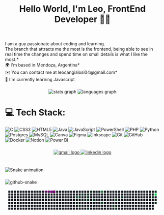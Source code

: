 <br clear="both">

<h1 align="center">Hello World, I'm Leo, FrontEnd Developer 👋🏼</h1>

###

<br clear="both">

<p align="left">I am a guy passionate about coding and learning. <br>The branch that attracts me the most is the frontend, being able to see in real time the changes and spend time on small details is what I like the most.* <br>🌍  I'm based in Mendoza, Argentina* <br>✉️  You can contact me at leocangialosi04@gmail.com* <br>🧠  I'm currently learning Javascript</p>

###

<div align="center">
  <img src="https://github-readme-stats.vercel.app/api?username=LeoCan10&hide_title=false&hide_rank=false&show_icons=true&include_all_commits=true&count_private=true&disable_animations=false&theme=merko&locale=en&hide_border=false&custom_title=My%20Github%20Stats" height="160" alt="stats graph"  />
  <img src="https://github-readme-stats.vercel.app/api/top-langs?username=LeoCan10&locale=en&hide_title=false&layout=compact&card_width=320&langs_count=4&theme=merko&hide_border=false" height="160" alt="languages graph"  />
</div>

###
# 💻 Tech Stack:
![C](https://img.shields.io/badge/c-%2300599C.svg?style=for-the-badge&logo=c&logoColor=white) ![CSS3](https://img.shields.io/badge/css3-%231572B6.svg?style=for-the-badge&logo=css3&logoColor=white) ![HTML5](https://img.shields.io/badge/html5-%23E34F26.svg?style=for-the-badge&logo=html5&logoColor=white) ![Java](https://img.shields.io/badge/java-%23ED8B00.svg?style=for-the-badge&logo=openjdk&logoColor=white) ![JavaScript](https://img.shields.io/badge/javascript-%23323330.svg?style=for-the-badge&logo=javascript&logoColor=%23F7DF1E) ![PowerShell](https://img.shields.io/badge/PowerShell-%235391FE.svg?style=for-the-badge&logo=powershell&logoColor=white) ![PHP](https://img.shields.io/badge/php-%23777BB4.svg?style=for-the-badge&logo=php&logoColor=white) ![Python](https://img.shields.io/badge/python-3670A0?style=for-the-badge&logo=python&logoColor=ffdd54) ![Postgres](https://img.shields.io/badge/postgres-%23316192.svg?style=for-the-badge&logo=postgresql&logoColor=white) ![MySQL](https://img.shields.io/badge/mysql-4479A1.svg?style=for-the-badge&logo=mysql&logoColor=white) ![Canva](https://img.shields.io/badge/Canva-%2300C4CC.svg?style=for-the-badge&logo=Canva&logoColor=white) ![Figma](https://img.shields.io/badge/figma-%23F24E1E.svg?style=for-the-badge&logo=figma&logoColor=white) ![Inkscape](https://img.shields.io/badge/Inkscape-e0e0e0?style=for-the-badge&logo=inkscape&logoColor=080A13) ![Git](https://img.shields.io/badge/git-%23F05033.svg?style=for-the-badge&logo=git&logoColor=white) ![GitHub](https://img.shields.io/badge/github-%23121011.svg?style=for-the-badge&logo=github&logoColor=white) ![Docker](https://img.shields.io/badge/docker-%230db7ed.svg?style=for-the-badge&logo=docker&logoColor=white) ![Notion](https://img.shields.io/badge/Notion-%23000000.svg?style=for-the-badge&logo=notion&logoColor=white) ![Power Bi](https://img.shields.io/badge/power_bi-F2C811?style=for-the-badge&logo=powerbi&logoColor=black)

###

<div align="center">
  <a href="leocangialosi04@gmail.com" target="_blank">
    <img src="https://img.shields.io/static/v1?message=Gmail&logo=gmail&label=&color=D14836&logoColor=black&labelColor=&style=for-the-badge" height="40" alt="gmail logo"  />
  </a>
  <a href="https://www.linkedin.com/feed/" target="_blank">
    <img src="https://img.shields.io/static/v1?message=LinkedIn&logo=linkedin&label=&color=0077B5&logoColor=black&labelColor=&style=for-the-badge" height="40" alt="linkedin logo"  />
  </a>
</div>

###

<br clear="both">

<img src="https://raw.githubusercontent.com/LeoCan10/LeoCan10/output/snake.svg" alt="Snake animation" />

###

<picture>
  <source media="(prefers-color-scheme: dark)" srcset="https://raw.githubusercontent.com/LeoCan10/LeoCan10/output/github-snake-dark.svg" />
  <source media="(prefers-color-scheme: light)" srcset="https://raw.githubusercontent.com/LeoCan10/LeoCan10/output/github-snake.svg" />
  <img alt="github-snake" src="https://raw.githubusercontent.com/LeoCan10/LeoCan10/output/github-snake.svg" />
  <svg viewBox="-16 -32 880 192" width="880" height="192" xmlns="http://www.w3.org/2000/svg"><desc>Generated with https://github.com/Platane/snk</desc><style>:root{--cb:#1b1f230a;--cs:purple;--ce:#161b22;--c0:#161b22;--c1:#01311f;--c2:#034525;--c3:#0f6d31;--c4:#00c647}.c{shape-rendering:geometricPrecision;fill:var(--ce);stroke-width:1px;stroke:var(--cb);animation:none 21700ms linear infinite;width:12px;height:12px}@keyframes c0{60.36%{fill:var(--c2)}60.38%,100%{fill:var(--ce)}}.c.c0{fill:var(--c2);animation-name:c0}@keyframes c1{17.96%{fill:var(--c1)}17.98%,100%{fill:var(--ce)}}.c.c1{fill:var(--c1);animation-name:c1}@keyframes c2{16.58%{fill:var(--c1)}16.6%,100%{fill:var(--ce)}}.c.c2{fill:var(--c1);animation-name:c2}@keyframes c3{18.88%{fill:var(--c1)}18.9%,100%{fill:var(--ce)}}.c.c3{fill:var(--c1);animation-name:c3}@keyframes c4{12.89%{fill:var(--c1)}12.91%,100%{fill:var(--ce)}}.c.c4{fill:var(--c1);animation-name:c4}@keyframes c5{15.2%{fill:var(--c1)}15.22%,100%{fill:var(--ce)}}.c.c5{fill:var(--c1);animation-name:c5}@keyframes c6{13.81%{fill:var(--c1)}13.83%,100%{fill:var(--ce)}}.c.c6{fill:var(--c1);animation-name:c6}@keyframes c7{14.28%{fill:var(--c1)}14.3%,100%{fill:var(--ce)}}.c.c7{fill:var(--c1);animation-name:c7}@keyframes c8{14.74%{fill:var(--c1)}14.76%,100%{fill:var(--ce)}}.c.c8{fill:var(--c1);animation-name:c8}@keyframes c9{20.73%{fill:var(--c1)}20.75%,100%{fill:var(--ce)}}.c.c9{fill:var(--c1);animation-name:c9}@keyframes ca{23.95%{fill:var(--c1)}23.97%,100%{fill:var(--ce)}}.c.ca{fill:var(--c1);animation-name:ca}@keyframes cb{57.13%{fill:var(--c2)}57.15%,100%{fill:var(--ce)}}.c.cb{fill:var(--c2);animation-name:cb}@keyframes cc{65.43%{fill:var(--c3)}65.45%,100%{fill:var(--ce)}}.c.cc{fill:var(--c3);animation-name:cc}@keyframes cd{55.29%{fill:var(--c2)}55.31%,100%{fill:var(--ce)}}.c.cd{fill:var(--c2);animation-name:cd}@keyframes ce{32.71%{fill:var(--c1)}32.73%,100%{fill:var(--ce)}}.c.ce{fill:var(--c1);animation-name:ce}@keyframes cf{52.52%{fill:var(--c2)}52.54%,100%{fill:var(--ce)}}.c.cf{fill:var(--c2);animation-name:cf}@keyframes cg{32.25%{fill:var(--c1)}32.27%,100%{fill:var(--ce)}}.c.cg{fill:var(--c1);animation-name:cg}@keyframes ch{33.63%{fill:var(--c1)}33.65%,100%{fill:var(--ce)}}.c.ch{fill:var(--c1);animation-name:ch}@keyframes ci{29.94%{fill:var(--c1)}29.96%,100%{fill:var(--ce)}}.c.ci{fill:var(--c1);animation-name:ci}@keyframes cj{42.39%{fill:var(--c1)}42.41%,100%{fill:var(--ce)}}.c.cj{fill:var(--c1);animation-name:cj}@keyframes ck{43.77%{fill:var(--c1)}43.79%,100%{fill:var(--ce)}}.c.ck{fill:var(--c1);animation-name:ck}@keyframes cl{74.64%{fill:var(--c4)}74.66%,100%{fill:var(--ce)}}.c.cl{fill:var(--c4);animation-name:cl}@keyframes cm{41%{fill:var(--c1)}41.02%,100%{fill:var(--ce)}}.c.cm{fill:var(--c1);animation-name:cm}.u{transform-origin:0 0;transform:scale(0,1);animation:none linear 21700ms infinite}@keyframes u0{12.89%{transform:scale(0.000,1)}12.91%,13.81%{transform:scale(0.059,1)}13.83%,14.28%{transform:scale(0.118,1)}14.3%,14.74%{transform:scale(0.176,1)}14.76%,15.2%{transform:scale(0.235,1)}15.22%,16.58%{transform:scale(0.294,1)}16.6%,17.96%{transform:scale(0.353,1)}17.98%,18.88%{transform:scale(0.412,1)}18.9%,20.73%{transform:scale(0.471,1)}20.75%,23.95%{transform:scale(0.529,1)}23.97%,29.94%{transform:scale(0.588,1)}29.96%,32.25%{transform:scale(0.647,1)}32.27%,32.71%{transform:scale(0.706,1)}32.73%,33.63%{transform:scale(0.765,1)}33.65%,41%{transform:scale(0.824,1)}41.02%,42.39%{transform:scale(0.882,1)}42.41%,43.77%{transform:scale(0.941,1)}43.79%,100%{transform:scale(1.000,1)}}.u.u0{fill:var(--c1);animation-name:u0;transform-origin:0.0px 0}@keyframes u1{52.52%{transform:scale(0.000,1)}52.54%,55.29%{transform:scale(0.250,1)}55.31%,57.13%{transform:scale(0.500,1)}57.15%,60.36%{transform:scale(0.750,1)}60.38%,100%{transform:scale(1.000,1)}}.u.u1{fill:var(--c2);animation-name:u1;transform-origin:626.8px 0}@keyframes u2{65.43%{transform:scale(0.000,1)}65.45%,100%{transform:scale(1.000,1)}}.u.u2{fill:var(--c3);animation-name:u2;transform-origin:774.3px 0}@keyframes u3{74.64%{transform:scale(0.000,1)}74.66%,100%{transform:scale(1.000,1)}}.u.u3{fill:var(--c4);animation-name:u3;transform-origin:811.1px 0}.s{shape-rendering:geometricPrecision;fill:var(--cs);animation:none linear 21700ms infinite}@keyframes s0{0%,99.54%{transform:translate(0px,-16px)}0.46%{transform:translate(0px,0px)}12.44%{transform:translate(416px,0px)}12.9%{transform:translate(416px,16px)}13.82%{transform:translate(448px,16px)}14.75%{transform:translate(448px,48px)}15.21%{transform:translate(432px,48px)}15.67%{transform:translate(432px,32px)}16.59%{transform:translate(400px,32px)}17.05%{transform:translate(400px,48px)}17.51%{transform:translate(384px,48px)}17.97%{transform:translate(384px,64px)}18.43%{transform:translate(400px,64px)}18.89%{transform:translate(400px,80px)}20.28%{transform:translate(448px,80px)}20.74%{transform:translate(448px,96px)}21.2%{transform:translate(464px,96px)}23.96%{transform:translate(464px,0px)}25.35%{transform:translate(512px,0px)}25.81%{transform:translate(512px,16px)}29.49%{transform:translate(640px,16px)}29.95%{transform:translate(640px,32px)}30.41%{transform:translate(624px,32px)}31.34%{transform:translate(624px,64px)}31.8%{transform:translate(608px,64px)}32.26%{transform:translate(608px,80px)}32.72%{transform:translate(592px,80px)}33.18%{transform:translate(592px,96px)}40.09%{transform:translate(832px,96px)}41.94%{transform:translate(832px,32px)}42.4%{transform:translate(816px,32px)}43.32%{transform:translate(816px,0px)}44.24%{transform:translate(848px,0px)}45.16%{transform:translate(848px,32px)}52.07%{transform:translate(608px,32px)}52.53%{transform:translate(608px,48px)}54.84%{transform:translate(528px,48px)}55.3%{transform:translate(528px,64px)}55.76%{transform:translate(512px,64px)}56.22%{transform:translate(512px,48px)}57.14%{transform:translate(480px,48px)}57.6%{transform:translate(480px,32px)}60.37%{transform:translate(384px,32px)}60.83%{transform:translate(384px,16px)}64.98%{transform:translate(528px,16px)}65.44%{transform:translate(528px,0px)}74.19%{transform:translate(832px,0px)}74.65%{transform:translate(832px,16px)}96.77%{transform:translate(64px,16px)}97.7%{transform:translate(64px,-16px)}}.s.s0{transform:translate(0px,-16px);animation-name:s0}@keyframes s1{0%,99.54%{transform:translate(16px,-16px)}0.46%{transform:translate(0px,-16px)}0.92%{transform:translate(0px,0px)}12.9%{transform:translate(416px,0px)}13.36%{transform:translate(416px,16px)}14.29%{transform:translate(448px,16px)}15.21%{transform:translate(448px,48px)}15.67%{transform:translate(432px,48px)}16.13%{transform:translate(432px,32px)}17.05%{transform:translate(400px,32px)}17.51%{transform:translate(400px,48px)}17.97%{transform:translate(384px,48px)}18.43%{transform:translate(384px,64px)}18.89%{transform:translate(400px,64px)}19.35%{transform:translate(400px,80px)}20.74%{transform:translate(448px,80px)}21.2%{transform:translate(448px,96px)}21.66%{transform:translate(464px,96px)}24.42%{transform:translate(464px,0px)}25.81%{transform:translate(512px,0px)}26.27%{transform:translate(512px,16px)}29.95%{transform:translate(640px,16px)}30.41%{transform:translate(640px,32px)}30.88%{transform:translate(624px,32px)}31.8%{transform:translate(624px,64px)}32.26%{transform:translate(608px,64px)}32.72%{transform:translate(608px,80px)}33.18%{transform:translate(592px,80px)}33.64%{transform:translate(592px,96px)}40.55%{transform:translate(832px,96px)}42.4%{transform:translate(832px,32px)}42.86%{transform:translate(816px,32px)}43.78%{transform:translate(816px,0px)}44.7%{transform:translate(848px,0px)}45.62%{transform:translate(848px,32px)}52.53%{transform:translate(608px,32px)}53%{transform:translate(608px,48px)}55.3%{transform:translate(528px,48px)}55.76%{transform:translate(528px,64px)}56.22%{transform:translate(512px,64px)}56.68%{transform:translate(512px,48px)}57.6%{transform:translate(480px,48px)}58.06%{transform:translate(480px,32px)}60.83%{transform:translate(384px,32px)}61.29%{transform:translate(384px,16px)}65.44%{transform:translate(528px,16px)}65.9%{transform:translate(528px,0px)}74.65%{transform:translate(832px,0px)}75.12%{transform:translate(832px,16px)}97.24%{transform:translate(64px,16px)}98.16%{transform:translate(64px,-16px)}}.s.s1{transform:translate(16px,-16px);animation-name:s1}@keyframes s2{0%,99.54%{transform:translate(32px,-16px)}0.92%{transform:translate(0px,-16px)}1.38%{transform:translate(0px,0px)}13.36%{transform:translate(416px,0px)}13.82%{transform:translate(416px,16px)}14.75%{transform:translate(448px,16px)}15.67%{transform:translate(448px,48px)}16.13%{transform:translate(432px,48px)}16.59%{transform:translate(432px,32px)}17.51%{transform:translate(400px,32px)}17.97%{transform:translate(400px,48px)}18.43%{transform:translate(384px,48px)}18.89%{transform:translate(384px,64px)}19.35%{transform:translate(400px,64px)}19.82%{transform:translate(400px,80px)}21.2%{transform:translate(448px,80px)}21.66%{transform:translate(448px,96px)}22.12%{transform:translate(464px,96px)}24.88%{transform:translate(464px,0px)}26.27%{transform:translate(512px,0px)}26.73%{transform:translate(512px,16px)}30.41%{transform:translate(640px,16px)}30.88%{transform:translate(640px,32px)}31.34%{transform:translate(624px,32px)}32.26%{transform:translate(624px,64px)}32.72%{transform:translate(608px,64px)}33.18%{transform:translate(608px,80px)}33.64%{transform:translate(592px,80px)}34.1%{transform:translate(592px,96px)}41.01%{transform:translate(832px,96px)}42.86%{transform:translate(832px,32px)}43.32%{transform:translate(816px,32px)}44.24%{transform:translate(816px,0px)}45.16%{transform:translate(848px,0px)}46.08%{transform:translate(848px,32px)}53%{transform:translate(608px,32px)}53.46%{transform:translate(608px,48px)}55.76%{transform:translate(528px,48px)}56.22%{transform:translate(528px,64px)}56.68%{transform:translate(512px,64px)}57.14%{transform:translate(512px,48px)}58.06%{transform:translate(480px,48px)}58.53%{transform:translate(480px,32px)}61.29%{transform:translate(384px,32px)}61.75%{transform:translate(384px,16px)}65.9%{transform:translate(528px,16px)}66.36%{transform:translate(528px,0px)}75.12%{transform:translate(832px,0px)}75.58%{transform:translate(832px,16px)}97.7%{transform:translate(64px,16px)}98.62%{transform:translate(64px,-16px)}}.s.s2{transform:translate(32px,-16px);animation-name:s2}@keyframes s3{0%,99.54%{transform:translate(48px,-16px)}1.38%{transform:translate(0px,-16px)}1.84%{transform:translate(0px,0px)}13.82%{transform:translate(416px,0px)}14.29%{transform:translate(416px,16px)}15.21%{transform:translate(448px,16px)}16.13%{transform:translate(448px,48px)}16.59%{transform:translate(432px,48px)}17.05%{transform:translate(432px,32px)}17.97%{transform:translate(400px,32px)}18.43%{transform:translate(400px,48px)}18.89%{transform:translate(384px,48px)}19.35%{transform:translate(384px,64px)}19.82%{transform:translate(400px,64px)}20.28%{transform:translate(400px,80px)}21.66%{transform:translate(448px,80px)}22.12%{transform:translate(448px,96px)}22.58%{transform:translate(464px,96px)}25.35%{transform:translate(464px,0px)}26.73%{transform:translate(512px,0px)}27.19%{transform:translate(512px,16px)}30.88%{transform:translate(640px,16px)}31.34%{transform:translate(640px,32px)}31.8%{transform:translate(624px,32px)}32.72%{transform:translate(624px,64px)}33.18%{transform:translate(608px,64px)}33.64%{transform:translate(608px,80px)}34.1%{transform:translate(592px,80px)}34.56%{transform:translate(592px,96px)}41.47%{transform:translate(832px,96px)}43.32%{transform:translate(832px,32px)}43.78%{transform:translate(816px,32px)}44.7%{transform:translate(816px,0px)}45.62%{transform:translate(848px,0px)}46.54%{transform:translate(848px,32px)}53.46%{transform:translate(608px,32px)}53.92%{transform:translate(608px,48px)}56.22%{transform:translate(528px,48px)}56.68%{transform:translate(528px,64px)}57.14%{transform:translate(512px,64px)}57.6%{transform:translate(512px,48px)}58.53%{transform:translate(480px,48px)}58.99%{transform:translate(480px,32px)}61.75%{transform:translate(384px,32px)}62.21%{transform:translate(384px,16px)}66.36%{transform:translate(528px,16px)}66.82%{transform:translate(528px,0px)}75.58%{transform:translate(832px,0px)}76.04%{transform:translate(832px,16px)}98.16%{transform:translate(64px,16px)}99.08%{transform:translate(64px,-16px)}}.s.s3{transform:translate(48px,-16px);animation-name:s3}</style><rect class="c" x="2" y="2" rx="2" ry="2"/><rect class="c" x="2" y="18" rx="2" ry="2"/><rect class="c" x="2" y="34" rx="2" ry="2"/><rect class="c" x="2" y="50" rx="2" ry="2"/><rect class="c" x="2" y="66" rx="2" ry="2"/><rect class="c" x="2" y="82" rx="2" ry="2"/><rect class="c" x="2" y="98" rx="2" ry="2"/><rect class="c" x="18" y="2" rx="2" ry="2"/><rect class="c" x="18" y="18" rx="2" ry="2"/><rect class="c" x="18" y="34" rx="2" ry="2"/><rect class="c" x="18" y="50" rx="2" ry="2"/><rect class="c" x="18" y="66" rx="2" ry="2"/><rect class="c" x="18" y="82" rx="2" ry="2"/><rect class="c" x="18" y="98" rx="2" ry="2"/><rect class="c" x="34" y="2" rx="2" ry="2"/><rect class="c" x="34" y="18" rx="2" ry="2"/><rect class="c" x="34" y="34" rx="2" ry="2"/><rect class="c" x="34" y="50" rx="2" ry="2"/><rect class="c" x="34" y="66" rx="2" ry="2"/><rect class="c" x="34" y="82" rx="2" ry="2"/><rect class="c" x="34" y="98" rx="2" ry="2"/><rect class="c" x="50" y="2" rx="2" ry="2"/><rect class="c" x="50" y="18" rx="2" ry="2"/><rect class="c" x="50" y="34" rx="2" ry="2"/><rect class="c" x="50" y="50" rx="2" ry="2"/><rect class="c" x="50" y="66" rx="2" ry="2"/><rect class="c" x="50" y="82" rx="2" ry="2"/><rect class="c" x="50" y="98" rx="2" ry="2"/><rect class="c" x="66" y="2" rx="2" ry="2"/><rect class="c" x="66" y="18" rx="2" ry="2"/><rect class="c" x="66" y="34" rx="2" ry="2"/><rect class="c" x="66" y="50" rx="2" ry="2"/><rect class="c" x="66" y="66" rx="2" ry="2"/><rect class="c" x="66" y="82" rx="2" ry="2"/><rect class="c" x="66" y="98" rx="2" ry="2"/><rect class="c" x="82" y="2" rx="2" ry="2"/><rect class="c" x="82" y="18" rx="2" ry="2"/><rect class="c" x="82" y="34" rx="2" ry="2"/><rect class="c" x="82" y="50" rx="2" ry="2"/><rect class="c" x="82" y="66" rx="2" ry="2"/><rect class="c" x="82" y="82" rx="2" ry="2"/><rect class="c" x="82" y="98" rx="2" ry="2"/><rect class="c" x="98" y="2" rx="2" ry="2"/><rect class="c" x="98" y="18" rx="2" ry="2"/><rect class="c" x="98" y="34" rx="2" ry="2"/><rect class="c" x="98" y="50" rx="2" ry="2"/><rect class="c" x="98" y="66" rx="2" ry="2"/><rect class="c" x="98" y="82" rx="2" ry="2"/><rect class="c" x="98" y="98" rx="2" ry="2"/><rect class="c" x="114" y="2" rx="2" ry="2"/><rect class="c" x="114" y="18" rx="2" ry="2"/><rect class="c" x="114" y="34" rx="2" ry="2"/><rect class="c" x="114" y="50" rx="2" ry="2"/><rect class="c" x="114" y="66" rx="2" ry="2"/><rect class="c" x="114" y="82" rx="2" ry="2"/><rect class="c" x="114" y="98" rx="2" ry="2"/><rect class="c" x="130" y="2" rx="2" ry="2"/><rect class="c" x="130" y="18" rx="2" ry="2"/><rect class="c" x="130" y="34" rx="2" ry="2"/><rect class="c" x="130" y="50" rx="2" ry="2"/><rect class="c" x="130" y="66" rx="2" ry="2"/><rect class="c" x="130" y="82" rx="2" ry="2"/><rect class="c" x="130" y="98" rx="2" ry="2"/><rect class="c" x="146" y="2" rx="2" ry="2"/><rect class="c" x="146" y="18" rx="2" ry="2"/><rect class="c" x="146" y="34" rx="2" ry="2"/><rect class="c" x="146" y="50" rx="2" ry="2"/><rect class="c" x="146" y="66" rx="2" ry="2"/><rect class="c" x="146" y="82" rx="2" ry="2"/><rect class="c" x="146" y="98" rx="2" ry="2"/><rect class="c" x="162" y="2" rx="2" ry="2"/><rect class="c" x="162" y="18" rx="2" ry="2"/><rect class="c" x="162" y="34" rx="2" ry="2"/><rect class="c" x="162" y="50" rx="2" ry="2"/><rect class="c" x="162" y="66" rx="2" ry="2"/><rect class="c" x="162" y="82" rx="2" ry="2"/><rect class="c" x="162" y="98" rx="2" ry="2"/><rect class="c" x="178" y="2" rx="2" ry="2"/><rect class="c" x="178" y="18" rx="2" ry="2"/><rect class="c" x="178" y="34" rx="2" ry="2"/><rect class="c" x="178" y="50" rx="2" ry="2"/><rect class="c" x="178" y="66" rx="2" ry="2"/><rect class="c" x="178" y="82" rx="2" ry="2"/><rect class="c" x="178" y="98" rx="2" ry="2"/><rect class="c" x="194" y="2" rx="2" ry="2"/><rect class="c" x="194" y="18" rx="2" ry="2"/><rect class="c" x="194" y="34" rx="2" ry="2"/><rect class="c" x="194" y="50" rx="2" ry="2"/><rect class="c" x="194" y="66" rx="2" ry="2"/><rect class="c" x="194" y="82" rx="2" ry="2"/><rect class="c" x="194" y="98" rx="2" ry="2"/><rect class="c" x="210" y="2" rx="2" ry="2"/><rect class="c" x="210" y="18" rx="2" ry="2"/><rect class="c" x="210" y="34" rx="2" ry="2"/><rect class="c" x="210" y="50" rx="2" ry="2"/><rect class="c" x="210" y="66" rx="2" ry="2"/><rect class="c" x="210" y="82" rx="2" ry="2"/><rect class="c" x="210" y="98" rx="2" ry="2"/><rect class="c" x="226" y="2" rx="2" ry="2"/><rect class="c" x="226" y="18" rx="2" ry="2"/><rect class="c" x="226" y="34" rx="2" ry="2"/><rect class="c" x="226" y="50" rx="2" ry="2"/><rect class="c" x="226" y="66" rx="2" ry="2"/><rect class="c" x="226" y="82" rx="2" ry="2"/><rect class="c" x="226" y="98" rx="2" ry="2"/><rect class="c" x="242" y="2" rx="2" ry="2"/><rect class="c" x="242" y="18" rx="2" ry="2"/><rect class="c" x="242" y="34" rx="2" ry="2"/><rect class="c" x="242" y="50" rx="2" ry="2"/><rect class="c" x="242" y="66" rx="2" ry="2"/><rect class="c" x="242" y="82" rx="2" ry="2"/><rect class="c" x="242" y="98" rx="2" ry="2"/><rect class="c" x="258" y="2" rx="2" ry="2"/><rect class="c" x="258" y="18" rx="2" ry="2"/><rect class="c" x="258" y="34" rx="2" ry="2"/><rect class="c" x="258" y="50" rx="2" ry="2"/><rect class="c" x="258" y="66" rx="2" ry="2"/><rect class="c" x="258" y="82" rx="2" ry="2"/><rect class="c" x="258" y="98" rx="2" ry="2"/><rect class="c" x="274" y="2" rx="2" ry="2"/><rect class="c" x="274" y="18" rx="2" ry="2"/><rect class="c" x="274" y="34" rx="2" ry="2"/><rect class="c" x="274" y="50" rx="2" ry="2"/><rect class="c" x="274" y="66" rx="2" ry="2"/><rect class="c" x="274" y="82" rx="2" ry="2"/><rect class="c" x="274" y="98" rx="2" ry="2"/><rect class="c" x="290" y="2" rx="2" ry="2"/><rect class="c" x="290" y="18" rx="2" ry="2"/><rect class="c" x="290" y="34" rx="2" ry="2"/><rect class="c" x="290" y="50" rx="2" ry="2"/><rect class="c" x="290" y="66" rx="2" ry="2"/><rect class="c" x="290" y="82" rx="2" ry="2"/><rect class="c" x="290" y="98" rx="2" ry="2"/><rect class="c" x="306" y="2" rx="2" ry="2"/><rect class="c" x="306" y="18" rx="2" ry="2"/><rect class="c" x="306" y="34" rx="2" ry="2"/><rect class="c" x="306" y="50" rx="2" ry="2"/><rect class="c" x="306" y="66" rx="2" ry="2"/><rect class="c" x="306" y="82" rx="2" ry="2"/><rect class="c" x="306" y="98" rx="2" ry="2"/><rect class="c" x="322" y="2" rx="2" ry="2"/><rect class="c" x="322" y="18" rx="2" ry="2"/><rect class="c" x="322" y="34" rx="2" ry="2"/><rect class="c" x="322" y="50" rx="2" ry="2"/><rect class="c" x="322" y="66" rx="2" ry="2"/><rect class="c" x="322" y="82" rx="2" ry="2"/><rect class="c" x="322" y="98" rx="2" ry="2"/><rect class="c" x="338" y="2" rx="2" ry="2"/><rect class="c" x="338" y="18" rx="2" ry="2"/><rect class="c" x="338" y="34" rx="2" ry="2"/><rect class="c" x="338" y="50" rx="2" ry="2"/><rect class="c" x="338" y="66" rx="2" ry="2"/><rect class="c" x="338" y="82" rx="2" ry="2"/><rect class="c" x="338" y="98" rx="2" ry="2"/><rect class="c" x="354" y="2" rx="2" ry="2"/><rect class="c" x="354" y="18" rx="2" ry="2"/><rect class="c" x="354" y="34" rx="2" ry="2"/><rect class="c" x="354" y="50" rx="2" ry="2"/><rect class="c" x="354" y="66" rx="2" ry="2"/><rect class="c" x="354" y="82" rx="2" ry="2"/><rect class="c" x="354" y="98" rx="2" ry="2"/><rect class="c" x="370" y="2" rx="2" ry="2"/><rect class="c" x="370" y="18" rx="2" ry="2"/><rect class="c" x="370" y="34" rx="2" ry="2"/><rect class="c" x="370" y="50" rx="2" ry="2"/><rect class="c" x="370" y="66" rx="2" ry="2"/><rect class="c" x="370" y="82" rx="2" ry="2"/><rect class="c" x="370" y="98" rx="2" ry="2"/><rect class="c" x="386" y="2" rx="2" ry="2"/><rect class="c" x="386" y="18" rx="2" ry="2"/><rect class="c c0" x="386" y="34" rx="2" ry="2"/><rect class="c" x="386" y="50" rx="2" ry="2"/><rect class="c c1" x="386" y="66" rx="2" ry="2"/><rect class="c" x="386" y="82" rx="2" ry="2"/><rect class="c" x="386" y="98" rx="2" ry="2"/><rect class="c" x="402" y="2" rx="2" ry="2"/><rect class="c" x="402" y="18" rx="2" ry="2"/><rect class="c c2" x="402" y="34" rx="2" ry="2"/><rect class="c" x="402" y="50" rx="2" ry="2"/><rect class="c" x="402" y="66" rx="2" ry="2"/><rect class="c c3" x="402" y="82" rx="2" ry="2"/><rect class="c" x="402" y="98" rx="2" ry="2"/><rect class="c" x="418" y="2" rx="2" ry="2"/><rect class="c c4" x="418" y="18" rx="2" ry="2"/><rect class="c" x="418" y="34" rx="2" ry="2"/><rect class="c" x="418" y="50" rx="2" ry="2"/><rect class="c" x="418" y="66" rx="2" ry="2"/><rect class="c" x="418" y="82" rx="2" ry="2"/><rect class="c" x="418" y="98" rx="2" ry="2"/><rect class="c" x="434" y="2" rx="2" ry="2"/><rect class="c" x="434" y="18" rx="2" ry="2"/><rect class="c" x="434" y="34" rx="2" ry="2"/><rect class="c c5" x="434" y="50" rx="2" ry="2"/><rect class="c" x="434" y="66" rx="2" ry="2"/><rect class="c" x="434" y="82" rx="2" ry="2"/><rect class="c" x="434" y="98" rx="2" ry="2"/><rect class="c" x="450" y="2" rx="2" ry="2"/><rect class="c c6" x="450" y="18" rx="2" ry="2"/><rect class="c c7" x="450" y="34" rx="2" ry="2"/><rect class="c c8" x="450" y="50" rx="2" ry="2"/><rect class="c" x="450" y="66" rx="2" ry="2"/><rect class="c" x="450" y="82" rx="2" ry="2"/><rect class="c c9" x="450" y="98" rx="2" ry="2"/><rect class="c ca" x="466" y="2" rx="2" ry="2"/><rect class="c" x="466" y="18" rx="2" ry="2"/><rect class="c" x="466" y="34" rx="2" ry="2"/><rect class="c" x="466" y="50" rx="2" ry="2"/><rect class="c" x="466" y="66" rx="2" ry="2"/><rect class="c" x="466" y="82" rx="2" ry="2"/><rect class="c" x="466" y="98" rx="2" ry="2"/><rect class="c" x="482" y="2" rx="2" ry="2"/><rect class="c" x="482" y="18" rx="2" ry="2"/><rect class="c" x="482" y="34" rx="2" ry="2"/><rect class="c cb" x="482" y="50" rx="2" ry="2"/><rect class="c" x="482" y="66" rx="2" ry="2"/><rect class="c" x="482" y="82" rx="2" ry="2"/><rect class="c" x="482" y="98" rx="2" ry="2"/><rect class="c" x="498" y="2" rx="2" ry="2"/><rect class="c" x="498" y="18" rx="2" ry="2"/><rect class="c" x="498" y="34" rx="2" ry="2"/><rect class="c" x="498" y="50" rx="2" ry="2"/><rect class="c" x="498" y="66" rx="2" ry="2"/><rect class="c" x="498" y="82" rx="2" ry="2"/><rect class="c" x="498" y="98" rx="2" ry="2"/><rect class="c" x="514" y="2" rx="2" ry="2"/><rect class="c" x="514" y="18" rx="2" ry="2"/><rect class="c" x="514" y="34" rx="2" ry="2"/><rect class="c" x="514" y="50" rx="2" ry="2"/><rect class="c" x="514" y="66" rx="2" ry="2"/><rect class="c" x="514" y="82" rx="2" ry="2"/><rect class="c" x="514" y="98" rx="2" ry="2"/><rect class="c cc" x="530" y="2" rx="2" ry="2"/><rect class="c" x="530" y="18" rx="2" ry="2"/><rect class="c" x="530" y="34" rx="2" ry="2"/><rect class="c" x="530" y="50" rx="2" ry="2"/><rect class="c cd" x="530" y="66" rx="2" ry="2"/><rect class="c" x="530" y="82" rx="2" ry="2"/><rect class="c" x="530" y="98" rx="2" ry="2"/><rect class="c" x="546" y="2" rx="2" ry="2"/><rect class="c" x="546" y="18" rx="2" ry="2"/><rect class="c" x="546" y="34" rx="2" ry="2"/><rect class="c" x="546" y="50" rx="2" ry="2"/><rect class="c" x="546" y="66" rx="2" ry="2"/><rect class="c" x="546" y="82" rx="2" ry="2"/><rect class="c" x="546" y="98" rx="2" ry="2"/><rect class="c" x="562" y="2" rx="2" ry="2"/><rect class="c" x="562" y="18" rx="2" ry="2"/><rect class="c" x="562" y="34" rx="2" ry="2"/><rect class="c" x="562" y="50" rx="2" ry="2"/><rect class="c" x="562" y="66" rx="2" ry="2"/><rect class="c" x="562" y="82" rx="2" ry="2"/><rect class="c" x="562" y="98" rx="2" ry="2"/><rect class="c" x="578" y="2" rx="2" ry="2"/><rect class="c" x="578" y="18" rx="2" ry="2"/><rect class="c" x="578" y="34" rx="2" ry="2"/><rect class="c" x="578" y="50" rx="2" ry="2"/><rect class="c" x="578" y="66" rx="2" ry="2"/><rect class="c" x="578" y="82" rx="2" ry="2"/><rect class="c" x="578" y="98" rx="2" ry="2"/><rect class="c" x="594" y="2" rx="2" ry="2"/><rect class="c" x="594" y="18" rx="2" ry="2"/><rect class="c" x="594" y="34" rx="2" ry="2"/><rect class="c" x="594" y="50" rx="2" ry="2"/><rect class="c" x="594" y="66" rx="2" ry="2"/><rect class="c ce" x="594" y="82" rx="2" ry="2"/><rect class="c" x="594" y="98" rx="2" ry="2"/><rect class="c" x="610" y="2" rx="2" ry="2"/><rect class="c" x="610" y="18" rx="2" ry="2"/><rect class="c" x="610" y="34" rx="2" ry="2"/><rect class="c cf" x="610" y="50" rx="2" ry="2"/><rect class="c" x="610" y="66" rx="2" ry="2"/><rect class="c cg" x="610" y="82" rx="2" ry="2"/><rect class="c ch" x="610" y="98" rx="2" ry="2"/><rect class="c" x="626" y="2" rx="2" ry="2"/><rect class="c" x="626" y="18" rx="2" ry="2"/><rect class="c" x="626" y="34" rx="2" ry="2"/><rect class="c" x="626" y="50" rx="2" ry="2"/><rect class="c" x="626" y="66" rx="2" ry="2"/><rect class="c" x="626" y="82" rx="2" ry="2"/><rect class="c" x="626" y="98" rx="2" ry="2"/><rect class="c" x="642" y="2" rx="2" ry="2"/><rect class="c" x="642" y="18" rx="2" ry="2"/><rect class="c ci" x="642" y="34" rx="2" ry="2"/><rect class="c" x="642" y="50" rx="2" ry="2"/><rect class="c" x="642" y="66" rx="2" ry="2"/><rect class="c" x="642" y="82" rx="2" ry="2"/><rect class="c" x="642" y="98" rx="2" ry="2"/><rect class="c" x="658" y="2" rx="2" ry="2"/><rect class="c" x="658" y="18" rx="2" ry="2"/><rect class="c" x="658" y="34" rx="2" ry="2"/><rect class="c" x="658" y="50" rx="2" ry="2"/><rect class="c" x="658" y="66" rx="2" ry="2"/><rect class="c" x="658" y="82" rx="2" ry="2"/><rect class="c" x="658" y="98" rx="2" ry="2"/><rect class="c" x="674" y="2" rx="2" ry="2"/><rect class="c" x="674" y="18" rx="2" ry="2"/><rect class="c" x="674" y="34" rx="2" ry="2"/><rect class="c" x="674" y="50" rx="2" ry="2"/><rect class="c" x="674" y="66" rx="2" ry="2"/><rect class="c" x="674" y="82" rx="2" ry="2"/><rect class="c" x="674" y="98" rx="2" ry="2"/><rect class="c" x="690" y="2" rx="2" ry="2"/><rect class="c" x="690" y="18" rx="2" ry="2"/><rect class="c" x="690" y="34" rx="2" ry="2"/><rect class="c" x="690" y="50" rx="2" ry="2"/><rect class="c" x="690" y="66" rx="2" ry="2"/><rect class="c" x="690" y="82" rx="2" ry="2"/><rect class="c" x="690" y="98" rx="2" ry="2"/><rect class="c" x="706" y="2" rx="2" ry="2"/><rect class="c" x="706" y="18" rx="2" ry="2"/><rect class="c" x="706" y="34" rx="2" ry="2"/><rect class="c" x="706" y="50" rx="2" ry="2"/><rect class="c" x="706" y="66" rx="2" ry="2"/><rect class="c" x="706" y="82" rx="2" ry="2"/><rect class="c" x="706" y="98" rx="2" ry="2"/><rect class="c" x="722" y="2" rx="2" ry="2"/><rect class="c" x="722" y="18" rx="2" ry="2"/><rect class="c" x="722" y="34" rx="2" ry="2"/><rect class="c" x="722" y="50" rx="2" ry="2"/><rect class="c" x="722" y="66" rx="2" ry="2"/><rect class="c" x="722" y="82" rx="2" ry="2"/><rect class="c" x="722" y="98" rx="2" ry="2"/><rect class="c" x="738" y="2" rx="2" ry="2"/><rect class="c" x="738" y="18" rx="2" ry="2"/><rect class="c" x="738" y="34" rx="2" ry="2"/><rect class="c" x="738" y="50" rx="2" ry="2"/><rect class="c" x="738" y="66" rx="2" ry="2"/><rect class="c" x="738" y="82" rx="2" ry="2"/><rect class="c" x="738" y="98" rx="2" ry="2"/><rect class="c" x="754" y="2" rx="2" ry="2"/><rect class="c" x="754" y="18" rx="2" ry="2"/><rect class="c" x="754" y="34" rx="2" ry="2"/><rect class="c" x="754" y="50" rx="2" ry="2"/><rect class="c" x="754" y="66" rx="2" ry="2"/><rect class="c" x="754" y="82" rx="2" ry="2"/><rect class="c" x="754" y="98" rx="2" ry="2"/><rect class="c" x="770" y="2" rx="2" ry="2"/><rect class="c" x="770" y="18" rx="2" ry="2"/><rect class="c" x="770" y="34" rx="2" ry="2"/><rect class="c" x="770" y="50" rx="2" ry="2"/><rect class="c" x="770" y="66" rx="2" ry="2"/><rect class="c" x="770" y="82" rx="2" ry="2"/><rect class="c" x="770" y="98" rx="2" ry="2"/><rect class="c" x="786" y="2" rx="2" ry="2"/><rect class="c" x="786" y="18" rx="2" ry="2"/><rect class="c" x="786" y="34" rx="2" ry="2"/><rect class="c" x="786" y="50" rx="2" ry="2"/><rect class="c" x="786" y="66" rx="2" ry="2"/><rect class="c" x="786" y="82" rx="2" ry="2"/><rect class="c" x="786" y="98" rx="2" ry="2"/><rect class="c" x="802" y="2" rx="2" ry="2"/><rect class="c" x="802" y="18" rx="2" ry="2"/><rect class="c" x="802" y="34" rx="2" ry="2"/><rect class="c" x="802" y="50" rx="2" ry="2"/><rect class="c" x="802" y="66" rx="2" ry="2"/><rect class="c" x="802" y="82" rx="2" ry="2"/><rect class="c" x="802" y="98" rx="2" ry="2"/><rect class="c" x="818" y="2" rx="2" ry="2"/><rect class="c" x="818" y="18" rx="2" ry="2"/><rect class="c cj" x="818" y="34" rx="2" ry="2"/><rect class="c" x="818" y="50" rx="2" ry="2"/><rect class="c" x="818" y="66" rx="2" ry="2"/><rect class="c" x="818" y="82" rx="2" ry="2"/><rect class="c" x="818" y="98" rx="2" ry="2"/><rect class="c ck" x="834" y="2" rx="2" ry="2"/><rect class="c cl" x="834" y="18" rx="2" ry="2"/><rect class="c" x="834" y="34" rx="2" ry="2"/><rect class="c" x="834" y="50" rx="2" ry="2"/><rect class="c cm" x="834" y="66" rx="2" ry="2"/><rect class="u u0" height="12" width="627.4" x="0.0" y="144"/><rect class="u u1" height="12" width="148.1" x="626.8" y="144"/><rect class="u u2" height="12" width="37.5" x="774.3" y="144"/><rect class="u u3" height="12" width="37.5" x="811.1" y="144"/><rect class="s s0" x="0.8" y="0.8" width="14.4" height="14.4" rx="4.5" ry="4.5"/><rect class="s s1" x="1.8" y="1.8" width="12.3" height="12.3" rx="4.1" ry="4.1"/><rect class="s s2" x="2.6" y="2.6" width="10.8" height="10.8" rx="3.6" ry="3.6"/><rect class="s s3" x="3.0" y="3.0" width="9.9" height="9.9" rx="3.3" ry="3.3"/></svg>
</picture>
